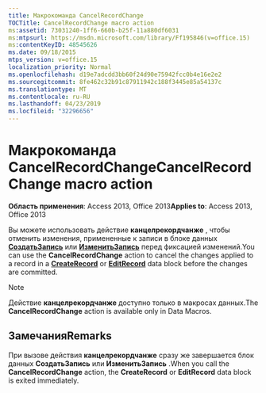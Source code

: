 ```yaml
---
title: Макрокоманда CancelRecordChange
TOCTitle: CancelRecordChange macro action
ms:assetid: 73031240-1ff6-660b-b25f-11a880df6031
ms:mtpsurl: https://msdn.microsoft.com/library/Ff195846(v=office.15)
ms:contentKeyID: 48545626
ms.date: 09/18/2015
mtps_version: v=office.15
localization_priority: Normal
ms.openlocfilehash: d19e7adcdd3bb60f24d90e75942fcc0b4e16e2e2
ms.sourcegitcommit: 8fe462c32b91c87911942c188f3445e85a54137c
ms.translationtype: MT
ms.contentlocale: ru-RU
ms.lasthandoff: 04/23/2019
ms.locfileid: "32296656"
---
```

# <a name="cancelrecordchange-macro-action"></a><span data-ttu-id="ca508-102">Макрокоманда CancelRecordChange</span><span class="sxs-lookup"><span data-stu-id="ca508-102">CancelRecordChange macro action</span></span>


<span data-ttu-id="ca508-103">**Область применения**: Access 2013, Office 2013</span><span class="sxs-lookup"><span data-stu-id="ca508-103">**Applies to**: Access 2013, Office 2013</span></span>

<span data-ttu-id="ca508-104">Вы можете использовать действие **канцелрекордчанже** , чтобы отменить изменения, примененные к записи в блоке данных **[СоздатьЗапись](createrecord-data-block.md)** или **[ИзменитьЗапись](editrecord-data-block.md)** перед фиксацией изменений.</span><span class="sxs-lookup"><span data-stu-id="ca508-104">You can use the **CancelRecordChange** action to cancel the changes applied to a record in a **[CreateRecord](createrecord-data-block.md)** or **[EditRecord](editrecord-data-block.md)** data block before the changes are committed.</span></span>


> [!NOTE]
> <span data-ttu-id="ca508-105">Действие **канцелрекордчанже** доступно только в макросах данных.</span><span class="sxs-lookup"><span data-stu-id="ca508-105">The **CancelRecordChange** action is available only in Data Macros.</span></span>



## <a name="remarks"></a><span data-ttu-id="ca508-106">Замечания</span><span class="sxs-lookup"><span data-stu-id="ca508-106">Remarks</span></span>

<span data-ttu-id="ca508-107">При вызове действия **канцелрекордчанже** сразу же завершается блок данных **СоздатьЗапись** или **ИзменитьЗапись** .</span><span class="sxs-lookup"><span data-stu-id="ca508-107">When you call the **CancelRecordChange** action, the **CreateRecord** or **EditRecord** data block is exited immediately.</span></span>

